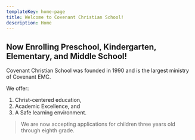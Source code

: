 ```yaml
---
templateKey: home-page
title: Welcome to Covenant Christian School!
description: Home
---
```

## Now Enrolling Preschool, Kindergarten, Elementary, and Middle School!

Covenant Christian School was founded in 1990 and is the largest ministry of Covenant EMC.

​We offer:

1. Christ-centered education,
2. Academic Excellence, and
3. A Safe learning environment.

> We are now accepting applications for children three years old through eighth grade.
